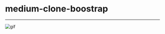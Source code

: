 # medium-clone-boostrap
---

![gif](https://user-images.githubusercontent.com/120252151/228096644-47fe5e3d-1696-4208-ad71-f78a2b09d3b2.gif)
